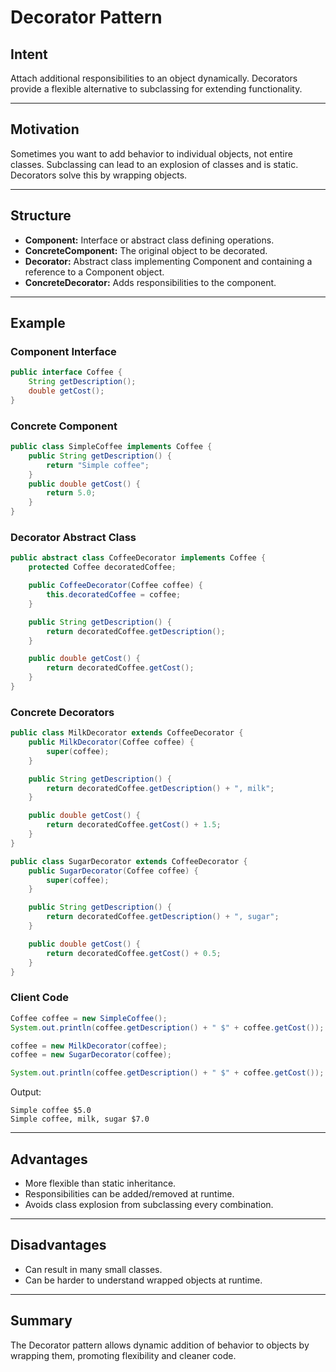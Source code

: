 # Decorator Pattern

## Intent

Attach additional responsibilities to an object dynamically. Decorators provide a flexible alternative to subclassing for extending functionality.

---

## Motivation

Sometimes you want to add behavior to individual objects, not entire classes. Subclassing can lead to an explosion of classes and is static. Decorators solve this by wrapping objects.

---

## Structure

- **Component:** Interface or abstract class defining operations.
- **ConcreteComponent:** The original object to be decorated.
- **Decorator:** Abstract class implementing Component and containing a reference to a Component object.
- **ConcreteDecorator:** Adds responsibilities to the component.

---

## Example

### Component Interface

```java
public interface Coffee {
    String getDescription();
    double getCost();
}
```

### Concrete Component

```java
public class SimpleCoffee implements Coffee {
    public String getDescription() {
        return "Simple coffee";
    }
    public double getCost() {
        return 5.0;
    }
}
```

### Decorator Abstract Class

```java
public abstract class CoffeeDecorator implements Coffee {
    protected Coffee decoratedCoffee;

    public CoffeeDecorator(Coffee coffee) {
        this.decoratedCoffee = coffee;
    }

    public String getDescription() {
        return decoratedCoffee.getDescription();
    }

    public double getCost() {
        return decoratedCoffee.getCost();
    }
}
```

### Concrete Decorators

```java
public class MilkDecorator extends CoffeeDecorator {
    public MilkDecorator(Coffee coffee) {
        super(coffee);
    }

    public String getDescription() {
        return decoratedCoffee.getDescription() + ", milk";
    }

    public double getCost() {
        return decoratedCoffee.getCost() + 1.5;
    }
}

public class SugarDecorator extends CoffeeDecorator {
    public SugarDecorator(Coffee coffee) {
        super(coffee);
    }

    public String getDescription() {
        return decoratedCoffee.getDescription() + ", sugar";
    }

    public double getCost() {
        return decoratedCoffee.getCost() + 0.5;
    }
}
```

### Client Code

```java
Coffee coffee = new SimpleCoffee();
System.out.println(coffee.getDescription() + " $" + coffee.getCost());

coffee = new MilkDecorator(coffee);
coffee = new SugarDecorator(coffee);

System.out.println(coffee.getDescription() + " $" + coffee.getCost());
```

Output:
```
Simple coffee $5.0
Simple coffee, milk, sugar $7.0
```

---

## Advantages

- More flexible than static inheritance.
- Responsibilities can be added/removed at runtime.
- Avoids class explosion from subclassing every combination.

---

## Disadvantages

- Can result in many small classes.
- Can be harder to understand wrapped objects at runtime.

---

## Summary

The Decorator pattern allows dynamic addition of behavior to objects by wrapping them, promoting flexibility and cleaner code.
